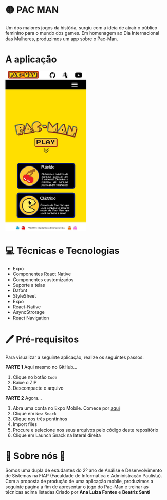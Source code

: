 # 🟡 PAC MAN

Um dos maiores jogos da história, surgiu com a ideia de atrair o público feminino para o mundo dos games. Em homenagem ao Dia Internacional das Mulheres, produzimos um app sobre o Pac-Man.

# A aplicação
<img src="PacManReadme.jpeg" alt="Prévia da Aplicação" style="width: 50%; height: auto;">


# 💻 Técnicas e Tecnologias
- Expo
- Componentes React Native
- Componentes customizados
- Suporte a telas
- Dafont
- StyleSheet
- Expo
- React-Native
- AsyncStrorage
- React Navigation

# 🖊 Pré-requisitos
Para visualizar a seguinte aplicação, realize os seguintes passos:

**PARTE 1**
Aqui mesmo no GitHub...
1. Clique no botão `Code`
2. Baixe o ZIP
3. Descompacte o arquivo


**PARTE 2**
Agora...
1. Abra uma conta no Expo Mobile. Comece por [aqui]( https://expo.dev/signup?redirect_uri=https%3A%2F%2Fsnack.expo.dev%2F%40beatrizsanti%2Fsnack-0%3FhideQueryParams%3Dtrue
) 
2. Clique em `New Snack`
3. Clique nos três pontinhos
4. Import files
5. Procure e selecione nos seus arquivos pelo código deste repositório
6. Clique em Launch Snack na lateral direita


# 💜 Sobre nós 💙
Somos uma dupla de estudantes do 2º ano de Análise e Desenvolvimento de Sistemas na FIAP (Faculdade de Informática e Administração Paulista). Com a proposta de produção de uma aplicação mobile, produzimos a seguinte página a fim de apresentar o jogo do Pac-Man e treinar as técnicas acima listadas.Criado por **Ana Luiza Fontes** e **Beatriz Santi**




